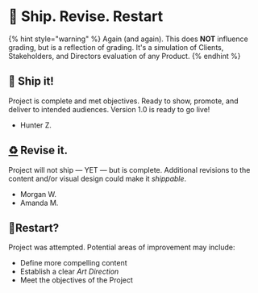 # 🎉 Ship. Revise. Restart

{% hint style="warning" %}
Again (and again). This does **NOT** influence grading, but is a reflection of grading. It's a simulation of Clients, Stakeholders, and Directors evaluation of any Product.
{% endhint %}

## 🚢 Ship it!

Project is complete and met objectives. Ready to show, promote, and deliver to intended audiences. Version 1.0 is ready to go live!

* Hunter Z.

## [♻️](https://www.notion.so/0b46380355494e829f5aa6b07a946760) Revise it.

Project will not ship — YET — but is complete. Additional revisions to the content and/or visual design could make it _shippable_.

* Morgan W.
* Amanda M.

## 🤔Restart?

Project was attempted. Potential areas of improvement may include:

* Define more compelling content
* Establish a clear _Art Direction_
* Meet the objectives of the Project
